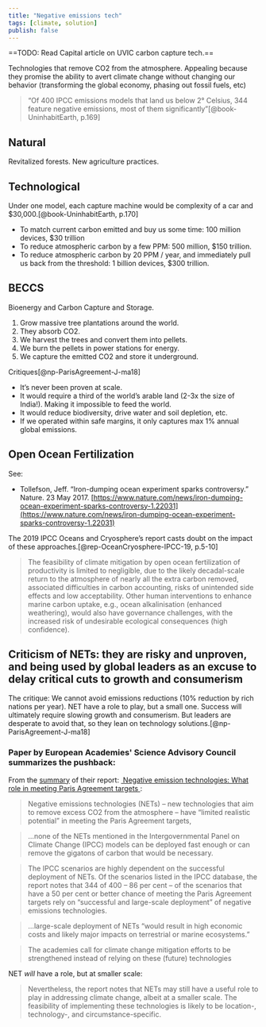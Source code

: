 ```yaml
---
title: "Negative emissions tech"
tags: [climate, solution]
publish: false
---
```


==TODO: Read Capital article on UVIC carbon capture tech.==

Technologies that remove CO2 from the atmosphere. Appealing because they promise the ability to avert climate change without changing our behavior (transforming the global economy, phasing out fossil fuels, etc)

> “Of 400 IPCC emissions models that land us below 2° Celsius, 344 feature negative emissions, most of them significantly”[@book-UninhabitEarth, p.169]

## Natural

Revitalized forests. New agriculture practices.

## Technological

Under one model, each capture machine would be complexity of a car and $30,000.[@book-UninhabitEarth, p.170]

* To match current carbon emitted and buy us some time: 100 million devices, $30 trillion
* To reduce atmospheric carbon by a few PPM: 500 million, $150 trillion.
* To reduce atmospheric carbon by 20 PPM / year, and immediately pull us back from the threshold: 1 billion devices, $300 trillion.

## BECCS

Bioenergy and Carbon Capture and Storage. 

1. Grow massive tree plantations around the world. 
2. They absorb CO2. 
3. We harvest the trees and convert them into pellets. 
4. We burn the pellets in power stations for energy. 
5. We capture the emitted CO2 and store it underground.

Critiques[@np-ParisAgreement-J-ma18]

* It’s never been proven at scale.
* It would require a third of the world’s arable land (2-3x the size of India!). Making it impossible to feed the world.
* It would reduce biodiversity, drive water and soil depletion, etc.
* If we operated within safe margins, it only captures max 1% annual global emissions.

## Open Ocean Fertilization

See: 

* Tollefson, Jeff. “Iron-dumping ocean experiment sparks controversy.” Nature. 23 May 2017. [https://www.nature.com/news/iron-dumping-ocean-experiment-sparks-controversy-1.22031](https://www.nature.com/news/iron-dumping-ocean-experiment-sparks-controversy-1.22031) 

The 2019 IPCC Oceans and Cryosphere’s report casts doubt on the impact of these approaches.[@rep-OceanCryosphere-IPCC-19, p.5-10]

> The feasibility of climate mitigation by open ocean fertilization of productivity is limited to negligible, due to the likely decadal-scale return to the atmosphere of nearly all the extra carbon removed, associated difficulties in carbon accounting, risks of unintended side effects and low acceptability. Other human interventions to enhance marine carbon uptake, e.g., ocean alkalinisation (enhanced weathering), would also have governance challenges, with the increased risk of undesirable ecological consequences (high confidence).

## Criticism of NETs: they are risky and unproven, and being used by global leaders as an excuse to delay critical cuts to growth and consumerism

The critique: We cannot avoid emissions reductions (10% reduction by rich nations per year). NET have a role to play, but a small one. Success will ultimately require slowing growth and consumerism. But leaders are desperate to avoid that, so they lean on technology solutions.[@np-ParisAgreement-J-ma18]

### Paper by European Academies' Science Advisory Council summarizes the pushback:

From the [summary](https://easac.eu/news/details/climate-change-wont-be-solved-by-removing-excess-co2-from-atmosphere/) of their report: [ Negative emission technologies: What role in meeting Paris Agreement targets ](https://easac.eu/fileadmin/PDF_s/reports_statements/Negative_Carbon/EASAC_Report_on_Negative_Emission_Technologies.pdf):

> Negative emissions technologies (NETs) – new technologies that aim to remove excess CO2 from the atmosphere – have “limited realistic potential” in meeting the Paris Agreement targets,

> …none of the NETs mentioned in the Intergovernmental Panel on Climate Change (IPCC) models can be deployed fast enough or can remove the gigatons of carbon that would be necessary. 

> The IPCC scenarios are highly dependent on the successful deployment of NETs. Of the scenarios listed in the IPCC database, the report notes that 344 of 400 – 86 per cent – of the scenarios that have a 50 per cent or better chance of meeting the Paris Agreement targets rely on “successful and large-scale deployment” of negative emissions technologies. 

> …large-scale deployment of NETs “would result in high economic costs and likely major impacts on terrestrial or marine ecosystems.” 

> The academies call for climate change mitigation efforts to be strengthened instead of relying on these (future) technologies

NET _will_ have a role, but at smaller scale:

> Nevertheless, the report notes that NETs may still have a useful role to play in addressing climate change, albeit at a smaller scale. The feasibility of implementing these technologies is likely to be location-, technology-, and circumstance-specific.
